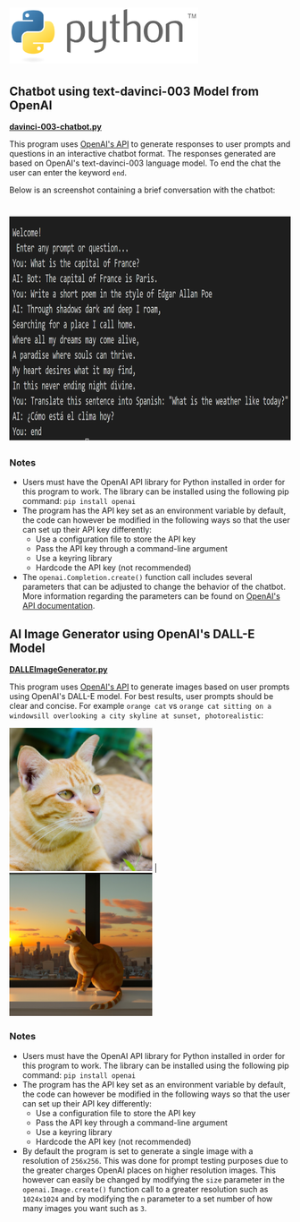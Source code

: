 <h1>
  <img src="https://github.com/joshfarias/Python/raw/main/images/python-logo.png" alt="python logo" height="100">
 </h1>

## Chatbot using text-davinci-003 Model from OpenAI
**[davinci-003-chatbot.py](https://github.com/joshfarias/Python/blob/main/src/davinci-003-chatbot.py)**

This program uses [OpenAI's API](https://openai.com/blog/openai-api) to generate responses to user prompts and questions in an interactive chatbot format. The responses generated are based on OpenAI's text-davinci-003 language model. To end the chat the user can enter the keyword `end`.

Below is an screenshot containing a brief conversation with the chatbot:

<h1>
<img src="https://github.com/joshfarias/Python/blob/main/images/davinci-003-chatbot.png" alt="python logo" height="400">
</h1>

### Notes
- Users must have the OpenAI API library for Python installed in order for this program to work. The library can be installed using the following pip command: `pip install openai`
- The program has the API key set as an environment variable by default, the code can however be modified in the following ways so that the user can set up their API key differently:
  - Use a configuration file to store the API key
  - Pass the API key through a command-line argument
  - Use a keyring library
  - Hardcode the API key (not recommended)
- The `openai.Completion.create()` function call includes several parameters that can be adjusted to change the behavior of the chatbot. More information regarding the parameters can be found on [OpenAI's API documentation](https://platform.openai.com/docs/api-reference/completions/create).


## AI Image Generator using OpenAI's DALL-E Model
**[DALLEImageGenerator.py](https://github.com/joshfarias/Python/blob/main/src/DALLEImageGenerator.py)**

This program uses [OpenAI's API](https://openai.com/blog/openai-api) to generate images based on user prompts using OpenAI's DALL-E model. For best results, user prompts should be clear and concise. For example `orange cat` vs `orange cat sitting on a windowsill overlooking a city skyline at sunset, photorealistic`:

![Orange Cat](https://github.com/joshfarias/Python/blob/main/images/orange-cat.png) | ![Orange Cat Sitting on Windowsill](https://github.com/joshfarias/Python/blob/main/images/better-cat-prompt.png)

### Notes
- Users must have the OpenAI API library for Python installed in order for this program to work. The library can be installed using the following pip command: `pip install openai`
- The program has the API key set as an environment variable by default, the code can however be modified in the following ways so that the user can set up their API key differently:
  - Use a configuration file to store the API key
  - Pass the API key through a command-line argument
  - Use a keyring library
  - Hardcode the API key (not recommended)
- By default the program is set to generate a single image with a resolution of `256x256`. This was done for prompt testing purposes due to the greater charges OpenAI places on higher resolution images. This however can easily be changed by modifying the `size` parameter in the `openai.Image.create()` function call to a greater resolution such as `1024x1024` and by modifying the `n` parameter to a set number of how many images you want such as `3`.
